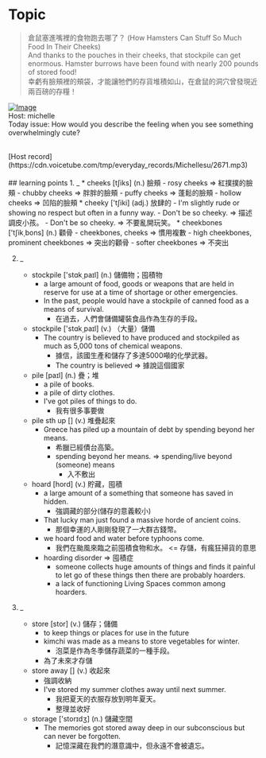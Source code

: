 # Topic

> 倉鼠塞進嘴裡的食物跑去哪了？ (How Hamsters Can Stuff So Much Food In Their Cheeks) <br>
> And thanks to the pouches in their cheeks, that stockpile can get enormous. Hamster burrows have been found with nearly 200 pounds of stored food! <br>
> 幸虧有臉頰裡的頰袋，才能讓牠們的存貨堆積如山，在倉鼠的洞穴曾發現近兩百磅的存糧！ <br>

[![Image](https://cdn.voicetube.com/assets/thumbnails/BwktcpF-rjY.jpg)](https://www.youtube.com/embed/BwktcpF-rjY?rel=0&showinfo=0&cc_load_policy=0&controls=1&autoplay=1&iv_load_policy=3&playsinline=1&wmode=transparent&start=93&end=105&enablejsapi=1&origin=https://tw.voicetube.com&widgetid=1)<br>
Host: michelle
<br>Today issue: How would you describe the feeling when you see something overwhelmingly cute?


<br>
[Host record](https://cdn.voicetube.com/tmp/everyday_records/Michellesu/2671.mp3)
<br><br>
## learning points
1. _
	* cheeks [tʃiks] (n.) 臉頰
		- rosy cheeks => 紅撲撲的臉頰
		- chubby cheeks => 胖胖的臉頰
		- puffy cheeks => 蓬鬆的臉頰
		- hollow cheeks => 凹陷的臉頰
	* cheeky  ['tʃiki] (adj.) 放肆的
		- I'm slightly rude or showing no respect but often in a funny way.
		- Don't be so cheeky. => 描述調皮小孩。
		- Don't be so cheeky. => 不要亂開玩笑。
	* cheekbones ['tʃik͵bons] (n.) 顴骨
		- cheekbones, cheeks => 慣用複數
		- high cheekbones, prominent cheekbones => 突出的顴骨
		- softer cheekbones => 不突出

2. _
	* stockpile  ['stɑk͵paɪl] (n.) 儲備物；囤積物
		- a large amount of food, goods or weapons that are held in reserve for use at a time of shortage or other emergencies.
		- In the past, people would have a stockpile of canned food as a means of survival.
			+ 在過去，人們會儲備罐裝食品作為生存的手段。
	* stockpile  ['stɑk͵paɪl] (v.) （大量）儲備
		- The country is believed to have produced and stockpiled as much as 5,000 tons of chemical weapons.
			+ 據信，該國生產和儲存了多達5000噸的化學武器。
			+ The country is believed => 據說這個國家
	* pile [paɪl] (n.) 疊；堆
		- a pile of books.
		- a pile of dirty clothes.
		- I've got piles of things to do.
			+ 我有很多事要做
	* pile sth up  [] (v.) 堆疊起來
		- Greece has piled up a mountain of debt by spending beyond her means.
			+ 希臘已經債台高築。
			+ spending beyond her means. => spending/live beyond (someone) means
				+ 入不敷出
	* hoard  [hord] (v.) 貯藏，囤積
		- a large amount of a something that someone has saved in hidden.
			+ 強調藏的部分(儲存的意義較小)
		- That lucky man just found a massive horde of ancient coins.
			+ 那個幸運的人剛剛發現了一大群古錢幣。
		- we hoard food and water before typhoons come.
			+ 我們在颱風來臨之前囤積食物和水。 <= 存儲，有瘋狂掃貨的意思
		- hoarding disorder => 囤積症
			+ someone collects huge amounts of things and finds it painful to let go of these things then there are probably hoarders.
			+ a lack of functioning Living Spaces common among hoarders.

3. _
	* store  [stor] (v.) 儲存；儲備
		- to keep things or places for use in the future
		- kimchi was made as a means to store vegetables for winter.
			+ 泡菜是作為冬季儲存蔬菜的一種手段。
		- 為了未來才存儲
	* store away [] (v.) 收起來
		- 強調收納
		-  I've stored my summer clothes away until next summer.
			+ 我把夏天的衣服存放到明年夏天。
			+ 整理並收好
	* storage ['storɪdʒ] (n.) 儲藏空間
		- The memories got stored away deep in our subconscious but can never be forgotten.
			+ 記憶深藏在我們的潛意識中，但永遠不會被遺忘。

